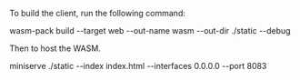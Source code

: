 To build the client, run the following command: 

wasm-pack build --target web --out-name wasm --out-dir ./static --debug


Then to host the WASM. 

miniserve ./static --index index.html --interfaces 0.0.0.0 --port 8083

